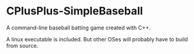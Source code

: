 # CPlusPlus-SimpleBaseball
A command-line baseball batting game created with C++.

A linux executable is included. But other OSes will probably have to build from source.
